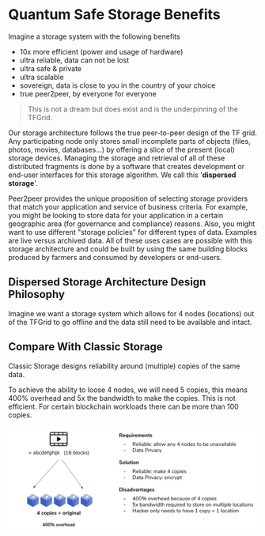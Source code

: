 # Quantum Safe Storage Benefits

Imagine a storage system with the following benefits

- 10x more efficient (power and usage of hardware)
- ultra reliable, data can not be lost
- ultra safe & private
- ultra scalable
- sovereign, data is close to you in the country of your choice
- true peer2peer, by everyone for everyone

> This is not a dream but does exist and is the underpinning of the TFGrid.

Our storage architecture follows the true peer-to-peer design of the TF grid. Any participating node only stores small incomplete parts of objects (files, photos, movies, databases...) by offering a slice of the present (local) storage devices. Managing the storage and retrieval of all of these distributed fragments is done by a software that creates development or end-user interfaces for this storage algorithm. We call this '**dispersed storage**'.

Peer2peer provides the unique proposition of selecting storage providers that match your application and service of business criteria. For example, you might be looking to store data for your application in a certain geographic area (for governance and compliance) reasons. Also, you might want to use different "storage policies" for different types of data. Examples are live versus archived data. All of these uses cases are possible with this storage architecture and could be built by using the same building blocks produced by farmers and consumed by developers or end-users.

## Dispersed Storage Architecture Design Philosophy

Imagine we want a storage system which allows for 4 nodes (locations) out of the TFGrid to go offline and the data still need to be available and intact.

## Compare With Classic Storage

Classic Storage designs reliability around (multiple) copies of the same data.

To achieve the ability to loose 4 nodes, we will need 5 copies, this means 400% overhead and 5x the bandwidth to make the copies. This is not efficient. For certain blockchain workloads there can be more than 100 copies.

![](img/classic_storage.png)

